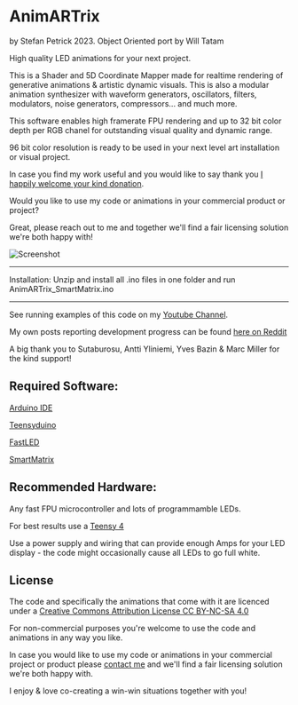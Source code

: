 # AnimARTrix

by Stefan Petrick 2023.
Object Oriented port by Will Tatam

High quality LED animations for your next project.

This is a Shader and 5D Coordinate Mapper made for realtime rendering of generative animations & artistic dynamic visuals. This is also a modular animation synthesizer with waveform generators, oscillators, filters, modulators, noise generators, compressors... and much more. 

This software enables high framerate FPU rendering and up to 32 bit color depth per RGB chanel for outstanding visual quality and dynamic range.

96 bit color resolution is ready to be used in your next level art installation or visual project. 

In case you find my work useful and you would like to say thank you [I happily welcome your kind donation](https://www.paypal.com/donate/?hosted_button_id=YR7Q795MYU9HS).

Would you like to use my code or animations in your commercial product or project? 

Great, please reach out to me and together we'll find a fair licensing solution we're both happy with!

![Screenshot](pic.jpeg)



                                                   



--------------------------------------------------------------------------------------------

Installation: Unzip and install all .ino files in one folder and run AnimARTrix_SmartMatrix.ino

--------------------------------------------------------------------------------------------

See running examples of this code on my [Youtube Channel](https://www.youtube.com/@stefanpetrick).



My own posts reporting development progress can be found [here on Reddit](https://www.reddit.com/user/StefanPetrick/submitted/)



A big thank you to Sutaburosu, Antti Yliniemi, Yves Bazin & Marc Miller for the kind support!



## Required Software: 

[Arduino IDE](https://www.arduino.cc/en/software)

[Teensyduino](https://www.pjrc.com/teensy/td_download.html)

[FastLED](https://github.com/FastLED/FastLED)

[SmartMatrix](https://github.com/pixelmatix/SmartMatrix)




## Recommended Hardware: 

Any fast FPU microcontroller and lots of programmamble LEDs.

For best results use a [Teensy 4](https://www.pjrc.com/store/teensy40.html)

Use a power supply and wiring that can provide enough Amps for your LED display - the code might occasionally cause all LEDs to go full white. 


## License

The code and specifically the animations that come with it are licenced under a [Creative Commons Attribution License CC BY-NC-SA 4.0](https://creativecommons.org/licenses/by-nc-sa/4.0/)

For non-commercial purposes you're welcome to use the code and animations in any way you like.

In case you would like to use my code or animations in your commercial project or product 
please [contact me](https://www.reddit.com/user/StefanPetrick/) and we'll find a fair licensing solution we're both happy with. 


I enjoy & love co-creating a win-win situations together with you!










